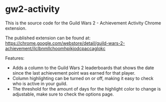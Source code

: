 gw2-activity
============

This is the source code for the Guild Wars 2 - Achievement Activity Chrome extension.

The published extension can be found at:
https://chrome.google.com/webstore/detail/guild-wars-2-achievement/ilclbnmllchoomhpikjodcpaccaglokc

Features:
* Adds a column to the Guild Wars 2 leaderboards that shows the date since the last achievement point was earned for that player.
* Column highlighting can be turned on or off, making it easy to check who is active in your guild.
* The threshold for the amount of days for the highlight color to change is adjustable, make sure to check the options page.
